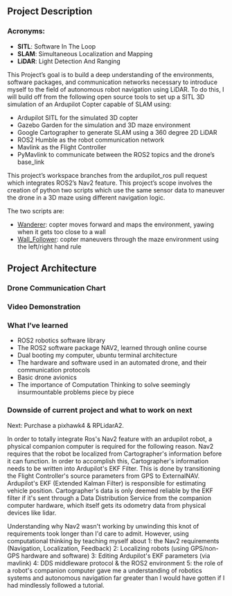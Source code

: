 ## Project Description

### Acronyms:

- **SITL**: Software In The Loop
- **SLAM**: Simultaneous Localization and Mapping
- **LiDAR**: Light Detection And Ranging

This Project’s goal is to build a deep understanding of the environments, software packages, and communication networks necessary to introduce myself to the field of autonomous robot navigation using LiDAR.  To do this, I will build off from the following open source tools to set up a SITL 3D simulation of an Ardupilot Copter capable of SLAM using:

- Ardupilot SITL for the simulated 3D copter 
- Gazebo Garden for the simulation and 3D maze environment
- Google Cartographer to generate SLAM using a 360 degree 2D LiDAR
- ROS2 Humble as the robot communication network
- Mavlink as the Flight Controller
- PyMavlink to communicate between the ROS2 topics and the drone’s base_link 

This project’s workspace branches from the ardupilot_ros pull request which integrates ROS2’s Nav2 feature.  This project’s scope involves the creation of python two scripts which use the same sensor data to maneuver the drone in a 3D maze using different navigation logic.

The two scripts are:
- [Wanderer](./wanderer.py): copter moves forward and maps the environment, yawing when it gets too close to a wall
- [Wall_Follower](./wall_follower.py): copter maneuvers through the maze environment using the left/right hand rule

## Project Architecture

### Drone Communication Chart

### Video Demonstration

### What I’ve learned
- ROS2 robotics software library
- The ROS2 software package NAV2, learned through online course
- Dual booting my computer, ubuntu terminal architecture
- The hardware and software used in an automated drone, and their communication protocols
- Basic drone avionics
- The importance of Computation Thinking to solve seemingly insurmountable problems piece by piece

### Downside of current project and what to work on next
Next: Purchase a pixhawk4 & RPLidarA2. 

In order to totally integrate Ros's Nav2 feature with an ardupilot robot, a physical companion computer is required for the following reason. Nav2 requires that the robot be localized from Cartographer's information before it can function. In order to accomplish this, Cartographer's information needs to be written into Ardupilot's EKF Filter.  This is done by transitioning the Flight Controller's source parameters from GPS to ExternalNAV. Ardupilot's EKF (Extended Kalman Filter) is responsible for estimating vehicle position. Cartographer's data is only deemed reliable by the EKF filter if it's sent through a Data Distribution Service from the companion computer hardware, which itself gets its odometry data from physical devices like lidar.

Understanding why Nav2 wasn't working by unwinding this knot of requirements took longer than I'd care to admit. However, using computational thinking by teaching myself about
1: the Nav2 requirements (Navigation, Localization, Feedback)
2: Localizing robots (using GPS/non-GPS hardware and software)
3: Editing Ardupilot's EKF parameters (via mavlink)
4: DDS middleware protocol & the ROS2 environment
5: the role of a robot's companion computer
gave me a understanding of robotics systems and autonomous navigation far greater than I would have gotten if I had mindlessly followed a tutorial.
